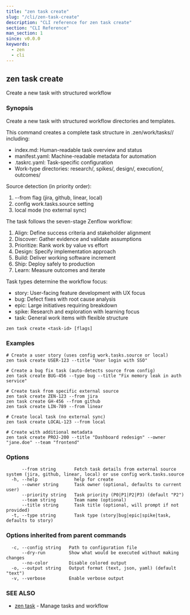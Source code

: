 ```yaml
---
title: "zen task create"
slug: "/cli/zen-task-create"
description: "CLI reference for zen task create"
section: "CLI Reference"
man_section: 1
since: v0.0.0
keywords:
  - zen
  - cli
---
```


## zen task create

Create a new task with structured workflow

### Synopsis

Create a new task with structured workflow directories and templates.

This command creates a complete task structure in .zen/work/tasks/<task-id>/ including:
- index.md: Human-readable task overview and status
- manifest.yaml: Machine-readable metadata for automation
- .taskrc.yaml: Task-specific configuration
- Work-type directories: research/, spikes/, design/, execution/, outcomes/

Source detection (in priority order):
1. --from flag (jira, github, linear, local)
2. config work.tasks.source setting
3. local mode (no external sync)

The task follows the seven-stage Zenflow workflow:
1. Align: Define success criteria and stakeholder alignment
2. Discover: Gather evidence and validate assumptions
3. Prioritize: Rank work by value vs effort
4. Design: Specify implementation approach
5. Build: Deliver working software increment
6. Ship: Deploy safely to production
7. Learn: Measure outcomes and iterate

Task types determine the workflow focus:
- story: User-facing feature development with UX focus
- bug: Defect fixes with root cause analysis
- epic: Large initiatives requiring breakdown
- spike: Research and exploration with learning focus
- task: General work items with flexible structure

```
zen task create <task-id> [flags]
```

### Examples

```
# Create a user story (uses config work.tasks.source or local)
zen task create USER-123 --title "User login with SSO"

# Create a bug fix task (auto-detects source from config)
zen task create BUG-456 --type bug --title "Fix memory leak in auth service"

# Create task from specific external source
zen task create ZEN-123 --from jira
zen task create GH-456 --from github
zen task create LIN-789 --from linear

# Create local task (no external sync)
zen task create LOCAL-123 --from local

# Create with additional metadata
zen task create PROJ-200 --title "Dashboard redesign" --owner "jane.doe" --team "frontend"

```

### Options

```
      --from string       Fetch task details from external source system (jira, github, linear, local) or use config work.tasks.source
  -h, --help              help for create
      --owner string      Task owner (optional, defaults to current user)
      --priority string   Task priority (P0|P1|P2|P3) (default "P2")
      --team string       Team name (optional)
      --title string      Task title (optional, will prompt if not provided)
  -t, --type string       Task type (story|bug|epic|spike|task, defaults to story)
```

### Options inherited from parent commands

```
  -c, --config string   Path to configuration file
      --dry-run         Show what would be executed without making changes
      --no-color        Disable colored output
  -o, --output string   Output format (text, json, yaml) (default "text")
  -v, --verbose         Enable verbose output
```

### SEE ALSO

* [zen task](zen-task.md.md)	 - Manage tasks and workflow

